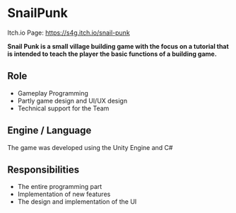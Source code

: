# SnailPunk
  Itch.io Page: https://s4g.itch.io/snail-punk

 **Snail Punk is a small village building game with the focus on a tutorial that is intended to teach the player the basic functions of a building game.**
 
## Role
- Gameplay Programming
- Partly game design and UI/UX design
- Technical support for the Team

## Engine / Language

The game was developed using the Unity Engine and C#

## Responsibilities
- The entire programming part
- Implementation of new features
- The design and implementation of the UI
